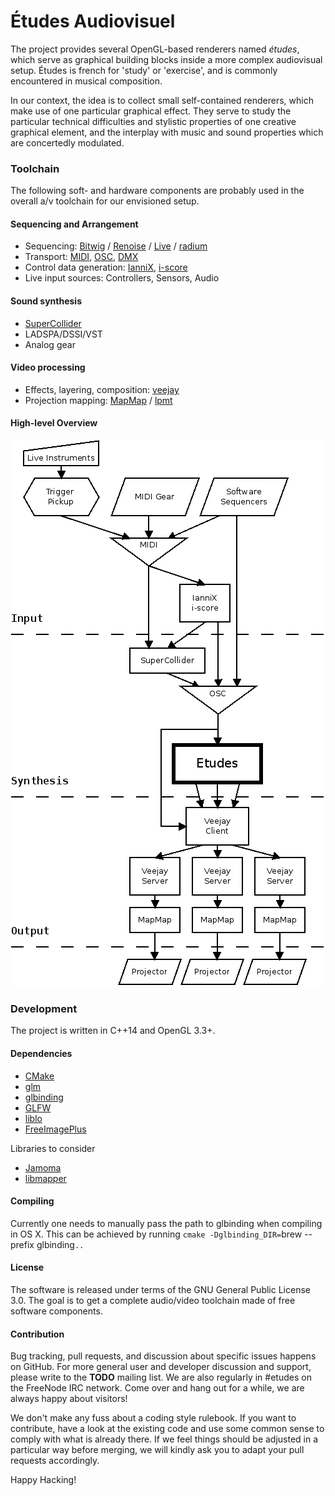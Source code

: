 # Études Audiovisuel

The project provides several OpenGL-based renderers named *études*,
which serve as graphical building blocks inside a more complex
audiovisual setup. Études is french for 'study' or 'exercise', and is
commonly encountered in musical composition.

In our context, the idea is to
collect small self-contained renderers, which make use of one
particular graphical effect. They serve to study the particular
technical difficulties and stylistic properties of one creative
graphical element, and the interplay with music and sound properties
which are concertedly modulated.

### Toolchain

The following soft- and hardware components are probably used in the
overall a/v toolchain for our envisioned setup.

#### Sequencing and Arrangement

- Sequencing: [Bitwig](http://www.bitwig.com/en/bitwig-studio.html) / [Renoise](http://www.renoise.com/) / [Live](https://www.ableton.com/en/live/) / [radium](http://users.notam02.no/~kjetism/radium/index.php)
- Transport: [MIDI](http://www.midi.org/techspecs/index.php), [OSC](http://opensoundcontrol.org/), [DMX](https://en.wikipedia.org/wiki/DMX512)
- Control data generation: [IanniX](http://www.iannix.org/en/), [i-score](http://i-score.org/)
- Live input sources: Controllers, Sensors, Audio
 
#### Sound synthesis

- [SuperCollider](https://supercollider.github.io/)
- LADSPA/DSSI/VST
- Analog gear

#### Video processing

- Effects, layering, composition: [veejay](http://veejayhq.net/)
- Projection mapping: [MapMap](http://www.mapmap.info/tiki-index.php) / [lpmt](http://hv-a.com/lpmt/)

#### High-level Overview

![Etudes architectural overview](https://raw.githubusercontent.com/saunaklub/etudes/master/doc/diagrams/workflow.png)

### Development

The project is written in C++14 and OpenGL 3.3+.

#### Dependencies

- [CMake](https://cmake.org/)
- [glm](http://glm.g-truc.net/)
- [glbinding](https://github.com/cginternals/glbinding/)
- [GLFW](http://www.glfw.org/)
- [liblo](http://liblo.sourceforge.net/)
- [FreeImagePlus](http://freeimage.sourceforge.net/)

Libraries to consider

- [Jamoma](http://jamoma.org/)
- [libmapper](http://libmapper.github.io/)

#### Compiling
Currently one needs to manually pass the path to glbinding when
compiling in OS X. This can be achieved by running
`cmake -Dglbinding_DIR=`brew --prefix glbinding` .. `

#### License

The software is released under terms of the GNU General Public License
3.0. The goal is to get a complete audio/video toolchain made of free
software components.

#### Contribution

Bug tracking, pull requests, and discussion about specific issues
happens on GitHub. For more general user and developer discussion and
support, please write to the **TODO** mailing list. We are also
regularly in #etudes on the FreeNode IRC network. Come over and hang
out for a while, we are always happy about visitors!

We don't make any fuss about a coding style rulebook. If you want to
contribute, have a look at the existing code and use some common sense
to comply with what is already there. If we feel things should be
adjusted in a particular way before merging, we will kindly ask you to
adapt your pull requests accordingly.

Happy Hacking!
